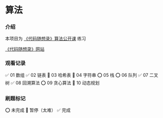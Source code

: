 # 算法


### 介绍

本项目为 [《代码随想录》算法公开课](https://space.bilibili.com/525438321/channel/collectiondetail?sid=180037) 练习

[《代码随想录》网站](https://programmercarl.com/)


### 观看记录

✅ 01 数组
✅️ 02 链表
📝 03 哈希表
📝 04 字符串
⭕️ 05 栈
⭕️ 06 队列
✅ 07 二叉树
✅ 08 回溯算法
⭕️ 09 贪心算法
📝 10 动态规划


### 刷题标记

⭕️ 未完成
🚫 暂停（太难）
✅ 完成
